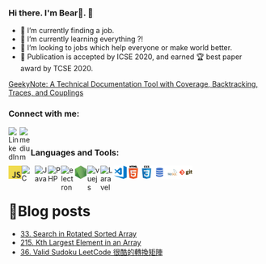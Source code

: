 ### Hi there. I'm Bear🐻. 👋

- 🔭 I’m currently finding a job.
- 🌱 I’m currently learning everything ?!
- 👯 I’m looking to jobs which help everyone or make world better. <!-- - ⚡ Fun fact: ... -->
- 📃 Publication is accepted by ICSE 2020, and earned 🏆 best paper award by TCSE 2020.

[GeekyNote: A Technical Documentation Tool with Coverage, Backtracking, Traces, and Couplings](https://www.youtube.com/watch?v=8vvNkmbIVbw)

### Connect with me:

[<img align="left" alt="LinkedIn" width="22px" src="https://cdn.jsdelivr.net/npm/simple-icons@v3/icons/linkedin.svg" />][linkedin]
[<img align="left" alt="medium" width="22px" src="https://cdn.jsdelivr.net/npm/simple-icons@v3/icons/medium.svg" />][medium]

<br />

### Languages and Tools:
<img align="left" alt="JavaScript" width="26px" src="https://raw.githubusercontent.com/github/explore/80688e429a7d4ef2fca1e82350fe8e3517d3494d/topics/javascript/javascript.png" />
<img align="left" alt="C" width="26px" src="https://upload.wikimedia.org/wikipedia/commons/thumb/1/18/ISO_C%2B%2B_Logo.svg/210px-ISO_C%2B%2B_Logo.svg.png" />
<img align="left" alt="Java" width="26px" src="https://upload.wikimedia.org/wikipedia/zh/8/88/Java_logo.png" />
<img align="left" alt="PHP" width="26px" src="https://upload.wikimedia.org/wikipedia/commons/2/27/PHP-logo.svg" />
<img align="left" alt="electron" width="26px" src="https://upload.wikimedia.org/wikipedia/commons/9/91/Electron_Software_Framework_Logo.svg" />
<img align="left" alt="Node.js" width="26px" src="https://raw.githubusercontent.com/github/explore/80688e429a7d4ef2fca1e82350fe8e3517d3494d/topics/nodejs/nodejs.png" />
<img align="left" alt="vuejs" width="26px" src="https://upload.wikimedia.org/wikipedia/commons/thumb/9/95/Vue.js_Logo_2.svg/1024px-Vue.js_Logo_2.svg.png" />
<img align="left" alt="Laravel" width="26px" src="https://upload.wikimedia.org/wikipedia/commons/thumb/9/9a/Laravel.svg/800px-Laravel.svg.png" />
<img align="left" alt="Visual Studio Code" width="26px" src="https://raw.githubusercontent.com/github/explore/80688e429a7d4ef2fca1e82350fe8e3517d3494d/topics/visual-studio-code/visual-studio-code.png" />
<img align="left" alt="HTML5" width="26px" src="https://raw.githubusercontent.com/github/explore/80688e429a7d4ef2fca1e82350fe8e3517d3494d/topics/html/html.png" />
<img align="left" alt="CSS3" width="26px" src="https://raw.githubusercontent.com/github/explore/80688e429a7d4ef2fca1e82350fe8e3517d3494d/topics/css/css.png" />
<img align="left" alt="SQL" width="26px" src="https://raw.githubusercontent.com/github/explore/80688e429a7d4ef2fca1e82350fe8e3517d3494d/topics/sql/sql.png" />
<img align="left" alt="MySQL" width="26px" src="https://raw.githubusercontent.com/github/explore/80688e429a7d4ef2fca1e82350fe8e3517d3494d/topics/mysql/mysql.png" />
<img align="left" alt="Git" width="26px" src="https://raw.githubusercontent.com/github/explore/80688e429a7d4ef2fca1e82350fe8e3517d3494d/topics/git/git.png" />

<br />
<br />

# 📕Blog posts

<!-- BLOG-POST-LIST:START -->
- [33. Search in Rotated Sorted Array](https://medium.com/@Bear_/33-search-in-rotated-sorted-array-cb376f76a62c?source=rss-595cbb624864------2)
- [215. Kth Largest Element in an Array](https://medium.com/@Bear_/215-kth-largest-element-in-an-array-bceb4c7411e9?source=rss-595cbb624864------2)
- [36. Valid Sudoku LeetCode 很酷的轉換矩陣](https://medium.com/@Bear_/36-valid-sudoku-leetcode-%E5%BE%88%E9%85%B7%E7%9A%84%E8%BD%89%E6%8F%9B%E7%9F%A9%E9%99%A3-af422c438fcb?source=rss-595cbb624864------2)
<!-- BLOG-POST-LIST:END -->


[linkedin]: https://linkedin.com/in/codeSTACKr
[medium]: https://medium.com/@Bear_

